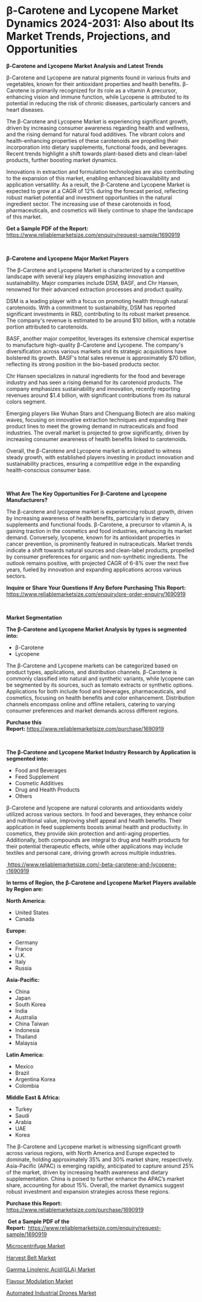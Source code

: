 <p><h1>β-Carotene and Lycopene Market Dynamics 2024-2031: Also about Its Market Trends, Projections, and Opportunities</h1></p><p><strong>β-Carotene and Lycopene Market Analysis and Latest Trends</strong></p>
<p><p>β-Carotene and Lycopene are natural pigments found in various fruits and vegetables, known for their antioxidant properties and health benefits. β-Carotene is primarily recognized for its role as a vitamin A precursor, enhancing vision and immune function, while Lycopene is attributed to its potential in reducing the risk of chronic diseases, particularly cancers and heart diseases.</p><p>The β-Carotene and Lycopene Market is experiencing significant growth, driven by increasing consumer awareness regarding health and wellness, and the rising demand for natural food additives. The vibrant colors and health-enhancing properties of these carotenoids are propelling their incorporation into dietary supplements, functional foods, and beverages. Recent trends highlight a shift towards plant-based diets and clean-label products, further boosting market dynamics.</p><p>Innovations in extraction and formulation technologies are also contributing to the expansion of this market, enabling enhanced bioavailability and application versatility. As a result, the β-Carotene and Lycopene Market is expected to grow at a CAGR of 12% during the forecast period, reflecting robust market potential and investment opportunities in the natural ingredient sector. The increasing use of these carotenoids in food, pharmaceuticals, and cosmetics will likely continue to shape the landscape of this market.</p></p>
<p><strong>Get a Sample PDF of the Report:&nbsp;</strong> <a href="https://www.reliablemarketsize.com/enquiry/request-sample/1690919?utm_campaign=1506&utm_medium=2&utm_source=Github&utm_content=ia&utm_term=17102024&utm_id=b-carotene-and-lycopene">https://www.reliablemarketsize.com/enquiry/request-sample/1690919</a></p>
<p>&nbsp;</p>
<p><strong>β-Carotene and Lycopene Major Market Players</strong></p>
<p><p>The β-Carotene and Lycopene Market is characterized by a competitive landscape with several key players emphasizing innovation and sustainability. Major companies include DSM, BASF, and Chr Hansen, renowned for their advanced extraction processes and product quality. </p><p>DSM is a leading player with a focus on promoting health through natural carotenoids. With a commitment to sustainability, DSM has reported significant investments in R&D, contributing to its robust market presence. The company's revenue is estimated to be around $10 billion, with a notable portion attributed to carotenoids.</p><p>BASF, another major competitor, leverages its extensive chemical expertise to manufacture high-quality β-Carotene and Lycopene. The company's diversification across various markets and its strategic acquisitions have bolstered its growth. BASF's total sales revenue is approximately $70 billion, reflecting its strong position in the bio-based products sector.</p><p>Chr Hansen specializes in natural ingredients for the food and beverage industry and has seen a rising demand for its carotenoid products. The company emphasizes sustainability and innovation, recently reporting revenues around $1.4 billion, with significant contributions from its natural colors segment.</p><p>Emerging players like Wuhan Stars and Chenguang Biotech are also making waves, focusing on innovative extraction techniques and expanding their product lines to meet the growing demand in nutraceuticals and food industries. The overall market is projected to grow significantly, driven by increasing consumer awareness of health benefits linked to carotenoids.</p><p>Overall, the β-Carotene and Lycopene market is anticipated to witness steady growth, with established players investing in product innovation and sustainability practices, ensuring a competitive edge in the expanding health-conscious consumer base.</p></p>
<p>&nbsp;</p>
<p><strong>What Are The Key Opportunities For β-Carotene and Lycopene Manufacturers?</strong></p>
<p><p>The β-carotene and lycopene market is experiencing robust growth, driven by increasing awareness of health benefits, particularly in dietary supplements and functional foods. β-Carotene, a precursor to vitamin A, is gaining traction in the cosmetics and food industries, enhancing its market demand. Conversely, lycopene, known for its antioxidant properties in cancer prevention, is prominently featured in nutraceuticals. Market trends indicate a shift towards natural sources and clean-label products, propelled by consumer preferences for organic and non-synthetic ingredients. The outlook remains positive, with projected CAGR of 6-8% over the next five years, fueled by innovation and expanding applications across various sectors.</p></p>
<p><strong>Inquire or Share Your Questions If Any Before Purchasing This Report:</strong> <a href="https://www.reliablemarketsize.com/enquiry/pre-order-enquiry/1690919?utm_campaign=1506&utm_medium=2&utm_source=Github&utm_content=ia&utm_term=17102024&utm_id=b-carotene-and-lycopene">https://www.reliablemarketsize.com/enquiry/pre-order-enquiry/1690919</a></p>
<p>&nbsp;</p>
<p><strong>Market Segmentation</strong></p>
<p><strong>The β-Carotene and Lycopene Market Analysis by types is segmented into:</strong></p>
<p><ul><li>β-Carotene</li><li>Lycopene</li></ul></p>
<p><p>The β-Carotene and Lycopene markets can be categorized based on product types, applications, and distribution channels. β-Carotene is commonly classified into natural and synthetic variants, while lycopene can be segmented by its sources, such as tomato extracts or synthetic options. Applications for both include food and beverages, pharmaceuticals, and cosmetics, focusing on health benefits and color enhancement. Distribution channels encompass online and offline retailers, catering to varying consumer preferences and market demands across different regions.</p></p>
<p><strong>Purchase this Report:&nbsp;</strong><a href="https://www.reliablemarketsize.com/purchase/1690919?utm_campaign=1506&utm_medium=2&utm_source=Github&utm_content=ia&utm_term=17102024&utm_id=b-carotene-and-lycopene">https://www.reliablemarketsize.com/purchase/1690919</a></p>
<p>&nbsp;</p>
<p><strong>The β-Carotene and Lycopene Market Industry Research by Application is segmented into:</strong></p>
<p><ul><li>Food and Beverages</li><li>Feed Supplement</li><li>Cosmetic Additives</li><li>Drug and Health Products</li><li>Others</li></ul></p>
<p><p>β-Carotene and lycopene are natural colorants and antioxidants widely utilized across various sectors. In food and beverages, they enhance color and nutritional value, improving shelf appeal and health benefits. Their application in feed supplements boosts animal health and productivity. In cosmetics, they provide skin protection and anti-aging properties. Additionally, both compounds are integral to drug and health products for their potential therapeutic effects, while other applications may include textiles and personal care, driving growth across multiple industries.</p></p>
<p><a href="https://www.reliablemarketsize.com/-beta-carotene-and-lycopene-r1690919?utm_campaign=1506&utm_medium=2&utm_source=Github&utm_content=ia&utm_term=17102024&utm_id=b-carotene-and-lycopene">&nbsp;https://www.reliablemarketsize.com/-beta-carotene-and-lycopene-r1690919</a></p>
<p><strong>In terms of Region, the β-Carotene and Lycopene Market Players available by Region are:</strong></p>
<p>
    <p> <strong> North America: </strong>
        <ul>
            <li>United States</li>
            <li>Canada</li>
        </ul>
        </p> 
    <p> <strong> Europe: </strong>
        <ul>
            <li>Germany</li>
            <li>France</li>
            <li>U.K.</li>
            <li>Italy</li>
            <li>Russia</li>
        </ul>
        </p> 
    <p> <strong> Asia-Pacific: </strong>
        <ul>
            <li>China</li>
            <li>Japan</li>
            <li>South Korea</li>
            <li>India</li>
            <li>Australia</li>
            <li>China Taiwan</li>
            <li>Indonesia</li>
            <li>Thailand</li>
            <li>Malaysia</li>
        </ul>
        </p> 
    <p> <strong> Latin America: </strong>
        <ul>
            <li>Mexico</li>
            <li>Brazil</li>
            <li>Argentina Korea</li>
            <li>Colombia</li>
        </ul>
        </p> 
    <p> <strong> Middle East & Africa: </strong>
        <ul>
            <li>Turkey</li>
            <li>Saudi</li>
            <li>Arabia</li>
            <li>UAE</li>
            <li>Korea</li>
        </ul>
    </p>
    </p>
<p><p>The β-Carotene and Lycopene market is witnessing significant growth across various regions, with North America and Europe expected to dominate, holding approximately 35% and 30% market share, respectively. Asia-Pacific (APAC) is emerging rapidly, anticipated to capture around 25% of the market, driven by increasing health awareness and dietary supplementation. China is poised to further enhance the APAC’s market share, accounting for about 15%. Overall, the market dynamics suggest robust investment and expansion strategies across these regions.</p></p>
<p><strong>Purchase this Report: </strong><a href="https://www.reliablemarketsize.com/purchase/1690919?utm_campaign=1506&utm_medium=2&utm_source=Github&utm_content=ia&utm_term=17102024&utm_id=b-carotene-and-lycopene">https://www.reliablemarketsize.com/purchase/1690919</a></p>
<p>&nbsp;<strong>Get a Sample PDF of the Report:&nbsp;&nbsp;</strong><a href="https://www.reliablemarketsize.com/enquiry/request-sample/1690919?utm_campaign=1506&utm_medium=2&utm_source=Github&utm_content=ia&utm_term=17102024&utm_id=b-carotene-and-lycopene">https://www.reliablemarketsize.com/enquiry/request-sample/1690919</a></p>
<p><strong></strong></p>
<p><p><a href="https://issuu.com/reportprime-2/docs/microcentrifuge-market-size-2030.pp_0175b5d15fcffa?utm_campaign=1506&utm_medium=2&utm_source=Github&utm_content=ia&utm_term=17102024&utm_id=b-carotene-and-lycopene">Microcentrifuge Market</a></p><p><a href="https://www.linkedin.com/pulse/harvest-belt-market-size-type-vegetable-beltfruit-beltcrop-tbkac?utm_campaign=1506&utm_medium=2&utm_source=Github&utm_content=ia&utm_term=17102024&utm_id=b-carotene-and-lycopene">Harvest Belt Market</a></p><p><a href="https://github.com/ton043knutt/Market-Research-Report-List-1/blob/main/gamma-linolenic-acidgla-market.md?utm_campaign=1506&utm_medium=2&utm_source=Github&utm_content=ia&utm_term=17102024&utm_id=b-carotene-and-lycopene">Gamma Linolenic Acid(GLA) Market</a></p><p><a href="https://github.com/fransisca0zkko/Market-Research-Report-List-1/blob/main/flavour-modulation-market.md?utm_campaign=1506&utm_medium=2&utm_source=Github&utm_content=ia&utm_term=17102024&utm_id=b-carotene-and-lycopene">Flavour Modulation Market</a></p><p><a href="https://issuu.com/reportprime-2/docs/automated-industrial-drones-market-_ae1288842846e8?utm_campaign=1506&utm_medium=2&utm_source=Github&utm_content=ia&utm_term=17102024&utm_id=b-carotene-and-lycopene">Automated Industrial Drones Market</a></p></p>